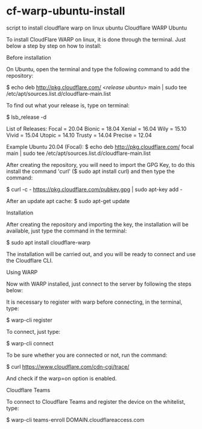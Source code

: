# cf-warp-ubuntu-install
script to install cloudflare warp on linux ubuntu
Cloudflare WARP Ubuntu

To install CloudFlare WARP on linux, it is done through the terminal. Just below a step by step on how to install:


  Before installation

On Ubuntu, open the terminal and type the following command to add the repository:

  $ echo deb http://pkg.cloudflare.com/ <*release ubuntu*> main | sudo tee /etc/apt/sources.list.d/cloudflare-main.list

 To find out what your release is, type on terminal:
  
  $ lsb_release -d
  
List of Releases:
    Focal = 20.04
    Bionic = 18.04
    Xenial = 16.04
    Wily = 15.10
    Vivid = 15.04
    Utopic = 14.10
    Trusty = 14.04
    Precise = 12.04

Example Ubuntu 20.04 (Focal): 
  $ echo deb http://pkg.cloudflare.com/ focal main | sudo tee /etc/apt/sources.list.d/cloudflare-main.list

After creating the repository, you will need to import the GPG Key, to do this install the command 'curl' ($ sudo apt install curl) and then type the command:

  $ curl -c - https://pkg.cloudflare.com/pubkey.gpg | sudo apt-key add - 

After an update apt cache:
  $ sudo apt-get update
  
  
  
  Installation

After creating the repository and importing the key, the installation will be available, just type the command in the terminal:

  $ sudo apt install cloudflare-warp

The installation will be carried out, and you will be ready to connect and use the Cloudflare CLI.

  
  
  Using WARP

Now with WARP installed, just connect to the server by following the steps below:

It is necessary to register with warp before connecting, in the terminal, type:

  $ warp-cli register

To connect, just type:

  $ warp-cli connect

To be sure whether you are connected or not, run the command:

  $ curl https://www.cloudflare.com/cdn-cgi/trace/

And check if the warp=on option is enabled.

  
  
  Cloudflare Teams

To connect to Cloudflare Teams and register the device on the whitelist, type:

$ warp-cli teams-enroll DOMAIN.cloudflareaccess.com
